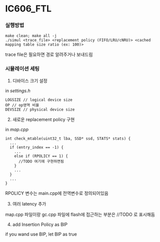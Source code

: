# IC606_FTL

### 실행방법
~~~
make clean; make all -j
./simul <trace_file> <replacement policy (FIFO/LRU/cNRU)> <cached mapping table size ratio (ex: 100)>
~~~

trace file은 필요하면 경로 알려주거나 보내드림

### 시뮬레이션 세팅

1. 디바이스 크기 설정

in *settings.h*
~~~
LOGSIZE // logical device size
OP // op영역 비율
DEVSIZE // physical device size
~~~

2. 새로운 replacement policy 구현

in *map.cpp*
~~~
int check_mtable(uint32_t lba, SSD* ssd, STATS* stats) {
  ...
  if (entry_index == -1) {
    ...
    else if (RPOLICY == 1) {
      //TODO 여기에 구현하면됨
    }
    ...
  }
  ...
}
~~~
RPOLICY 변수는 main.cpp에 전역변수로 정의되어있음

3. 여러 latency 추가

map.cpp 파일이랑 gc.cpp 파일에 flash에 접근하는 부분은 //TODO 로 표시해둠

4. add Insertion Policy as BIP

if you wand use BIP, let BIP as true
